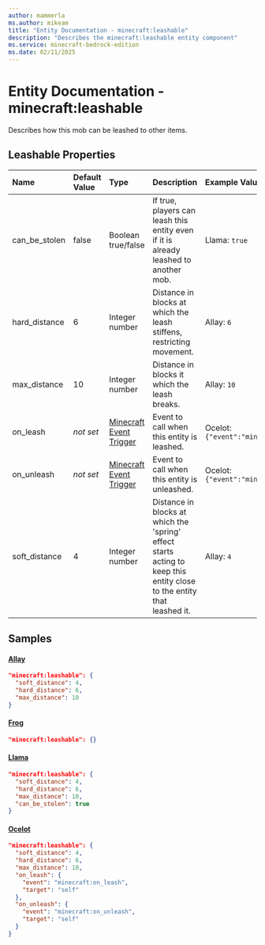 ```yaml
---
author: mammerla
ms.author: mikeam
title: "Entity Documentation - minecraft:leashable"
description: "Describes the minecraft:leashable entity component"
ms.service: minecraft-bedrock-edition
ms.date: 02/11/2025 
---
```


# Entity Documentation - minecraft:leashable

Describes how this mob can be leashed to other items.


## Leashable Properties

|Name       |Default Value |Type |Description |Example Values |
|:----------|:-------------|:----|:-----------|:------------- |
| can_be_stolen | false | Boolean true/false | If true, players can leash this entity even if it is already leashed to another mob. | Llama: `true` | 
| hard_distance | 6 | Integer number | Distance in blocks at which the leash stiffens, restricting movement. | Allay: `6` | 
| max_distance | 10 | Integer number | Distance in blocks it which the leash breaks. | Allay: `10` | 
| on_leash | *not set* | [Minecraft Event Trigger](../Definitions/NestedTables/triggers.md) | Event to call when this entity is leashed. | Ocelot: `{"event":"minecraft:on_leash","target":"self"}` | 
| on_unleash | *not set* | [Minecraft Event Trigger](../Definitions/NestedTables/triggers.md) | Event to call when this entity is unleashed. | Ocelot: `{"event":"minecraft:on_unleash","target":"self"}` | 
| soft_distance | 4 | Integer number | Distance in blocks at which the 'spring' effect starts acting to keep this entity close to the entity that leashed it. | Allay: `4` | 

## Samples

#### [Allay](https://github.com/Mojang/bedrock-samples/tree/preview/behavior_pack/entities/allay.json)


```json
"minecraft:leashable": {
  "soft_distance": 4,
  "hard_distance": 6,
  "max_distance": 10
}
```

#### [Frog](https://github.com/Mojang/bedrock-samples/tree/preview/behavior_pack/entities/frog.json)


```json
"minecraft:leashable": {}
```

#### [Llama](https://github.com/Mojang/bedrock-samples/tree/preview/behavior_pack/entities/llama.json)


```json
"minecraft:leashable": {
  "soft_distance": 4,
  "hard_distance": 6,
  "max_distance": 10,
  "can_be_stolen": true
}
```

#### [Ocelot](https://github.com/Mojang/bedrock-samples/tree/preview/behavior_pack/entities/ocelot.json)


```json
"minecraft:leashable": {
  "soft_distance": 4,
  "hard_distance": 6,
  "max_distance": 10,
  "on_leash": {
    "event": "minecraft:on_leash",
    "target": "self"
  },
  "on_unleash": {
    "event": "minecraft:on_unleash",
    "target": "self"
  }
}
```
